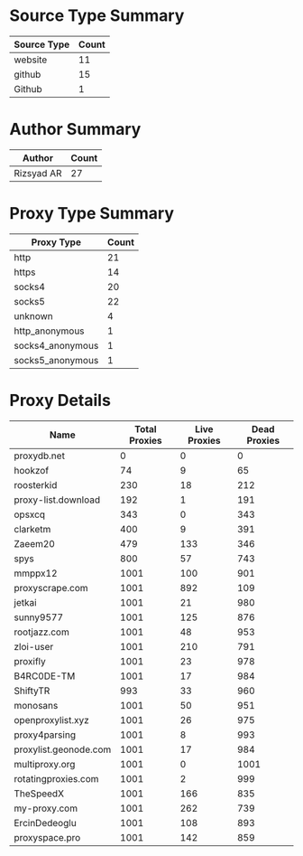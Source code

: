 # Source Type Summary

| Source Type | Count |
|-------------|-------|
| website | 11 |
| github | 15 |
| Github | 1 |


# Author Summary

| Author | Count |
|--------|-------|
| Rizsyad AR | 27 |


# Proxy Type Summary

| Proxy Type | Count |
|------------|-------|
| http | 21 |
| https | 14 |
| socks4 | 20 |
| socks5 | 22 |
| unknown | 4 |
| http_anonymous | 1 |
| socks4_anonymous | 1 |
| socks5_anonymous | 1 |


# Proxy Details

| Name | Total Proxies | Live Proxies | Dead Proxies |
|------|---------------|--------------|---------------|
| proxydb.net | 0 | 0 | 0 |
| hookzof | 74 | 9 | 65 |
| roosterkid | 230 | 18 | 212 |
| proxy-list.download | 192 | 1 | 191 |
| opsxcq | 343 | 0 | 343 |
| clarketm | 400 | 9 | 391 |
| Zaeem20 | 479 | 133 | 346 |
| spys | 800 | 57 | 743 |
| mmppx12 | 1001 | 100 | 901 |
| proxyscrape.com | 1001 | 892 | 109 |
| jetkai | 1001 | 21 | 980 |
| sunny9577 | 1001 | 125 | 876 |
| rootjazz.com | 1001 | 48 | 953 |
| zloi-user | 1001 | 210 | 791 |
| proxifly | 1001 | 23 | 978 |
| B4RC0DE-TM | 1001 | 17 | 984 |
| ShiftyTR | 993 | 33 | 960 |
| monosans | 1001 | 50 | 951 |
| openproxylist.xyz | 1001 | 26 | 975 |
| proxy4parsing | 1001 | 8 | 993 |
| proxylist.geonode.com | 1001 | 17 | 984 |
| multiproxy.org | 1001 | 0 | 1001 |
| rotatingproxies.com | 1001 | 2 | 999 |
| TheSpeedX | 1001 | 166 | 835 |
| my-proxy.com | 1001 | 262 | 739 |
| ErcinDedeoglu | 1001 | 108 | 893 |
| proxyspace.pro | 1001 | 142 | 859 |
